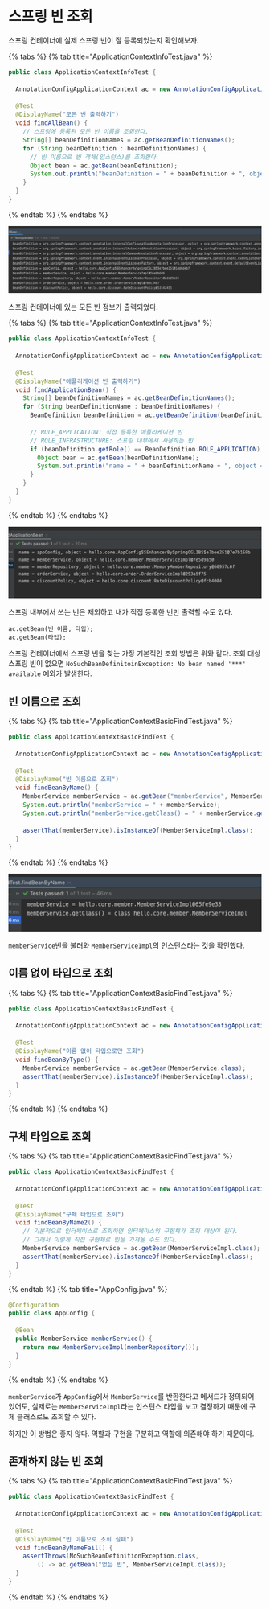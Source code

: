 # 스프링 빈 조회

스프링 컨테이너에 실제 스프링 빈이 잘 등록되었는지 확인해보자.

{% tabs %} {% tab title="ApplicationContextInfoTest.java" %}

```java
public class ApplicationContextInfoTest {

  AnnotationConfigApplicationContext ac = new AnnotationConfigApplicationContext(AppConfig.class);

  @Test
  @DisplayName("모든 빈 출력하기")
  void findAllBean() {
    // 스프링에 등록된 모든 빈 이름을 조회한다.
    String[] beanDefinitionNames = ac.getBeanDefinitionNames();
    for (String beanDefinition : beanDefinitionNames) {
      // 빈 이름으로 빈 객체(인스턴스)를 조회한다.
      Object bean = ac.getBean(beanDefinition);
      System.out.println("beanDefinition = " + beanDefinition + ", object = " + bean);
    }
  }
}
```

{% endtab %} {% endtabs %}

![](../../.gitbook/assets/kimyounghan-spring-core-principle/04/screenshot%202021-04-10%20오후%203.20.18.png)

스프링 컨테이너에 있는 모든 빈 정보가 출력되었다.

{% tabs %} {% tab title="ApplicationContextInfoTest.java" %}

```java
public class ApplicationContextInfoTest {

  AnnotationConfigApplicationContext ac = new AnnotationConfigApplicationContext(AppConfig.class);

  @Test
  @DisplayName("애플리케이션 빈 출력하기")
  void findApplicationBean() {
    String[] beanDefinitionNames = ac.getBeanDefinitionNames();
    for (String beanDefinitionName : beanDefinitionNames) {
      BeanDefinition beanDefinition = ac.getBeanDefinition(beanDefinitionName);

      // ROLE_APPLICATION: 직접 등록한 애플리케이션 빈
      // ROLE_INFRASTRUCTURE: 스프링 내부에서 사용하는 빈
      if (beanDefinition.getRole() == BeanDefinition.ROLE_APPLICATION) {
        Object bean = ac.getBean(beanDefinitionName);
        System.out.println("name = " + beanDefinitionName + ", object = " + bean);
      }
    }
  }
}
```

{% endtab %} {% endtabs %}

![](../../.gitbook/assets/kimyounghan-spring-core-principle/04/screenshot%202021-04-10%20오후%203.19.32.png)

스프링 내부에서 쓰는 빈은 제외하고 내가 직접 등록한 빈만 출력할 수도 있다.

```
ac.getBean(빈 이름, 타입);
ac.getBean(타입);
```

스프링 컨테이너에서 스프링 빈을 찾는 가장 기본적인 조회 방법은 위와 같다. 조회 대상 스프링 빈이
없으면 `NoSuchBeanDefinitoinException: No bean named '***' available` 예외가 발생한다.

## 빈 이름으로 조회

{% tabs %} {% tab title="ApplicationContextBasicFindTest.java" %}

```java
public class ApplicationContextBasicFindTest {

  AnnotationConfigApplicationContext ac = new AnnotationConfigApplicationContext(AppConfig.class);

  @Test
  @DisplayName("빈 이름으로 조회")
  void findBeanByName() {
    MemberService memberService = ac.getBean("memberService", MemberService.class);
    System.out.println("memberService = " + memberService);
    System.out.println("memberService.getClass() = " + memberService.getClass());

    assertThat(memberService).isInstanceOf(MemberServiceImpl.class);
  }
}
```

{% endtab %} {% endtabs %}

![](../../.gitbook/assets/kimyounghan-spring-core-principle/04/screenshot%202021-04-10%20오후%204.27.44.png)

`memberService`빈을 불러와 `MemberServiceImpl`의 인스턴스라는 것을 확인했다.

## 이름 없이 타입으로 조회

{% tabs %} {% tab title="ApplicationContextBasicFindTest.java" %}

```java
public class ApplicationContextBasicFindTest {

  AnnotationConfigApplicationContext ac = new AnnotationConfigApplicationContext(AppConfig.class);

  @Test
  @DisplayName("이름 없이 타입으로만 조회")
  void findBeanByType() {
    MemberService memberService = ac.getBean(MemberService.class);
    assertThat(memberService).isInstanceOf(MemberServiceImpl.class);
  }
}
```

{% endtab %} {% endtabs %}

## 구체 타입으로 조회

{% tabs %} {% tab title="ApplicationContextBasicFindTest.java" %}

```java
public class ApplicationContextBasicFindTest {

  AnnotationConfigApplicationContext ac = new AnnotationConfigApplicationContext(AppConfig.class);

  @Test
  @DisplayName("구체 타입으로 조회")
  void findBeanByName2() {
    // 기본적으로 인터페이스로 조회하면 인터페이스의 구현체가 조회 대상이 된다.
    // 그래서 이렇게 직접 구현체로 빈을 가져올 수도 있다.
    MemberService memberService = ac.getBean(MemberServiceImpl.class);
    assertThat(memberService).isInstanceOf(MemberServiceImpl.class);
  }
}
```

{% endtab %} {% tab title="AppConfig.java" %}

```java
@Configuration
public class AppConfig {

  @Bean
  public MemberService memberService() {
    return new MemberServiceImpl(memberRepository());
  }
}
```

{% endtab %} {% endtabs %}

`memberService`가 `AppConfig`에서 `MemberService`를 반환한다고 메서드가 정의되어 있어도, 실제로는 `MemberServiceImpl`라는 인스턴스 타입을 보고 결정하기 때문에 구체 클래스로도 조회할 수 있다.

하지만 이 방법은 좋지 않다. 역할과 구현을 구분하고 역할에 의존해야 하기 때문이다.

## 존재하지 않는 빈 조회

{% tabs %} {% tab title="ApplicationContextBasicFindTest.java" %}

```java
public class ApplicationContextBasicFindTest {

  AnnotationConfigApplicationContext ac = new AnnotationConfigApplicationContext(AppConfig.class);

  @Test
  @DisplayName("빈 이름으로 조회 실패")
  void findBeanByNameFail() {
    assertThrows(NoSuchBeanDefinitionException.class,
        () -> ac.getBean("없는 빈", MemberServiceImpl.class));
  }
}
```

{% endtab %} {% endtabs %}
